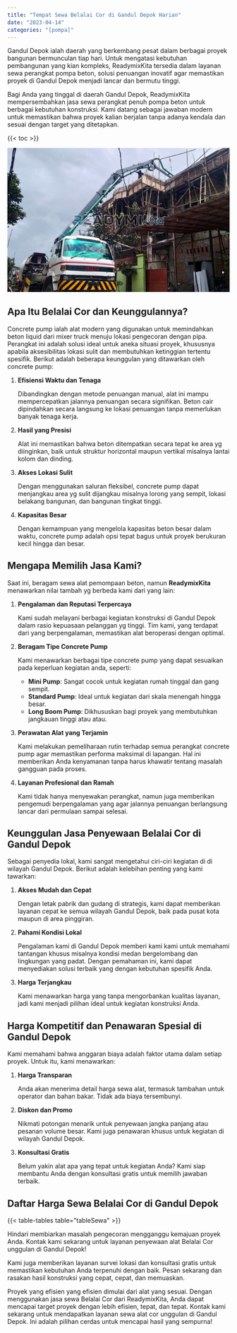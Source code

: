 ```yaml
---
title: "Tempat Sewa Belalai Cor di Gandul Depok Harian"
date: "2023-04-14"
categories: "[pompa]"
---
```


Gandul Depok ialah daerah yang berkembang pesat dalam berbagai proyek bangunan bermunculan tiap hari. Untuk mengatasi kebutuhan pembangunan yang kian kompleks, ReadymixKita tersedia dalam layanan sewa perangkat pompa beton, solusi penuangan inovatif agar memastikan proyek di Gandul Depok menjadi lancar dan bermutu tinggi.

Bagi Anda yang tinggal di daerah Gandul Depok, ReadymixKita mempersembahkan jasa sewa perangkat penuh pompa beton untuk berbagai kebutuhan konstruksi. Kami datang sebagai jawaban modern untuk memastikan bahwa proyek kalian berjalan tanpa adanya kendala dan sesuai dengan target yang ditetapkan.

{{< toc >}}

![Tempat Sewa Belalai Cor di Gandul Depok Harian](/images/pompa/sewa-pompa-25.jpg)

## Apa Itu Belalai Cor dan Keunggulannya?

Concrete pump ialah alat modern yang digunakan untuk memindahkan beton liquid dari mixer truck menuju lokasi pengecoran dengan pipa. Perangkat ini adalah solusi ideal untuk aneka situasi proyek, khususnya apabila aksesibilitas lokasi sulit dan membutuhkan ketinggian tertentu spesifik. Berikut adalah beberapa keunggulan yang ditawarkan oleh concrete pump:

1. **Efisiensi Waktu dan Tenaga**

   Dibandingkan dengan metode penuangan manual, alat ini mampu mempercepatkan jalannya penuangan secara signifikan. Beton cair dipindahkan secara langsung ke lokasi penuangan tanpa memerlukan banyak tenaga kerja.

2. **Hasil yang Presisi**

   Alat ini memastikan bahwa beton ditempatkan secara tepat ke area yg diinginkan, baik untuk struktur horizontal maupun vertikal misalnya lantai kolom dan dinding.

3. **Akses Lokasi Sulit**

   Dengan menggunakan saluran fleksibel, concrete pump dapat menjangkau area yg sulit dijangkau misalnya lorong yang sempit, lokasi belakang bangunan, dan bangunan tingkat tinggi.

4. **Kapasitas Besar**

   Dengan kemampuan yang mengelola kapasitas beton besar dalam waktu, concrete pump adalah opsi tepat bagus untuk proyek berukuran kecil hingga dan besar.

## Mengapa Memilih Jasa Kami?

Saat ini, beragam sewa alat pemompaan beton, namun **ReadymixKita** menawarkan nilai tambah yg berbeda kami dari yang lain:

1. **Pengalaman dan Reputasi Terpercaya**

   Kami sudah melayani berbagai kegiatan konstruksi di Gandul Depok dalam rasio kepuasaan pelanggan yg tinggi. Tim kami, yang terdapat dari yang berpengalaman, memastikan alat beroperasi dengan optimal.

2. **Beragam Tipe Concrete Pump**

   Kami menawarkan berbagai tipe concrete pump yang dapat sesuaikan pada keperluan kegiatan anda, seperti:
   - **Mini Pump**: Sangat cocok untuk kegiatan rumah tinggal dan gang sempit.
   - **Standard Pump**: Ideal untuk kegiatan dari skala menengah hingga besar.
   - **Long Boom Pump**: Dikhususkan bagi proyek yang membutuhkan jangkauan tinggi atau atau.

3. **Perawatan Alat yang Terjamin**

   Kami melakukan pemeliharaan rutin terhadap semua perangkat concrete pump agar memastikan performa maksimal di lapangan. Hal ini memberikan Anda kenyamanan tanpa harus khawatir tentang masalah gangguan pada proses.

4. **Layanan Profesional dan Ramah**

   Kami tidak hanya menyewakan perangkat, namun juga memberikan pengemudi berpengalaman yang agar jalannya penuangan berlangsung lancar dari permulaan sampai selesai.

## Keunggulan Jasa Penyewaan Belalai Cor di Gandul Depok

Sebagai penyedia lokal, kami sangat mengetahui ciri-ciri kegiatan di di wilayah Gandul Depok. Berikut adalah kelebihan penting yang kami tawarkan:

1. **Akses Mudah dan Cepat**

   Dengan letak pabrik dan gudang di strategis, kami dapat memberikan layanan cepat ke semua wilayah Gandul Depok, baik pada pusat kota maupun di area pinggiran.

2. **Pahami Kondisi Lokal**

   Pengalaman kami di Gandul Depok memberi kami kami untuk memahami tantangan khusus misalnya kondisi medan bergelombang dan lingkungan yang padat. Dengan pemahaman ini, kami dapat menyediakan solusi terbaik yang dengan kebutuhan spesifik Anda.

3. **Harga Terjangkau**

   Kami menawarkan harga yang tanpa mengorbankan kualitas layanan, jadi kami menjadi pilihan ideal untuk kegiatan konstruksi Anda.

## Harga Kompetitif dan Penawaran Spesial di Gandul Depok

Kami memahami bahwa anggaran biaya adalah faktor utama dalam setiap proyek. Untuk itu, kami menawarkan:

1. **Harga Transparan**

   Anda akan menerima detail harga sewa alat, termasuk tambahan untuk operator dan bahan bakar. Tidak ada biaya tersembunyi.

2. **Diskon dan Promo**

   Nikmati potongan menarik untuk penyewaan jangka panjang atau pesanan volume besar. Kami juga penawaran khusus untuk kegiatan di wilayah Gandul Depok.

3. **Konsultasi Gratis**

   Belum yakin alat apa yang tepat untuk kegiatan Anda? Kami siap membantu Anda dengan konsultasi gratis untuk memilih jawaban terbaik.

## Daftar Harga Sewa Belalai Cor di Gandul Depok

{{< table-tables table="tableSewa" >}}

Hindari membiarkan masalah pengecoran mengganggu kemajuan proyek Anda. Kontak kami sekarang untuk layanan penyewaan alat Belalai Cor unggulan di Gandul Depok!

Kami juga memberikan layanan survei lokasi dan konsultasi gratis untuk memastikan kebutuhan Anda terpenuhi dengan baik. Pesan sekarang dan rasakan hasil konstruksi yang cepat, cepat, dan memuaskan.

Proyek yang efisien yang efisien dimulai dari alat yang sesuai. Dengan menggunakan jasa sewa Belalai Cor dari ReadymixKita, Anda dapat mencapai target proyek dengan lebih efisien, tepat, dan tepat. Kontak kami sekarang untuk mendapatkan layanan sewa alat cor unggulan di Gandul Depok. Ini adalah pilihan cerdas untuk mencapai hasil yang sempurna!